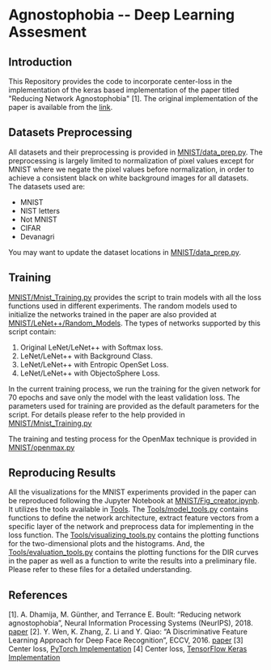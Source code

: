# Agnostophobia -- Deep Learning Assesment

## Introduction
This Repository provides the code to incorporate center-loss in the implementation of the keras based implementation of the paper titled "Reducing Network Agnostophobia" [1]. The original implementation of the paper is available from the [link](https://github.com/Vastlab/ObjectoSphere).


## Datasets Preprocessing
All datasets and their preprocessing is provided in [MNIST/data_prep.py](https://github.com/Vastlab/ObjectoSphere/blob/master/MNIST/data_prep.py).
The preprocessing is largely limited to normalization of pixel values except for MNIST where we negate the pixel values before normalization, in order to achieve a consistent black on white background images for all datasets.
The datasets used are:
  * MNIST
  * NIST letters
  * Not MNIST
  * CIFAR
  * Devanagri

You may want to update the dataset locations in [MNIST/data_prep.py](https://github.com/Vastlab/ObjectoSphere/blob/master/MNIST/data_prep.py).

## Training
[MNIST/Mnist_Training.py](https://github.com/Vastlab/ObjectoSphere/blob/master/MNIST/Mnist_Training.py) provides the script to train models with all the loss functions used in different experiments. 
The random models used to initialize the networks trained in the paper are also provided at [MNIST/LeNet++/Random_Models](https://github.com/Vastlab/ObjectoSphere/tree/master/MNIST/LeNet%2B%2B/Random_Models).
The types of networks supported by this script contain:

1. Original LeNet/LeNet++ with Softmax loss.
2. LeNet/LeNet++ with Background Class.
3. LeNet/LeNet++ with Entropic OpenSet Loss.
4. LeNet/LeNet++ with ObjectoSphere Loss.

In the current training process, we run the training for the given network for 70 epochs and save only the model with the least validation loss.
The parameters used for training are provided as the default parameters for the script.
For details please refer to the help provided in [MNIST/Mnist_Training.py](https://github.com/Vastlab/ObjectoSphere/blob/master/MNIST/Mnist_Training.py)

The training and testing process for the OpenMax technique is provided in [MNIST/openmax.py](https://github.com/Vastlab/ObjectoSphere/blob/master/MNIST/openmax.py)

## Reproducing Results
All the visualizations for the MNIST experiments provided in the paper can be reproduced following the Jupyter Notebook at [MNIST/Fig_creator.ipynb](https://github.com/Vastlab/ObjectoSphere/blob/master/MNIST/Fig_creator.ipynb).
It utilizes the tools available in [Tools](https://github.com/Vastlab/ObjectoSphere/tree/master/Tools).
The [Tools/model_tools.py](https://github.com/Vastlab/ObjectoSphere/tree/master/Tools/model_tools.py) contains functions to define the network architecture, extract feature vectors from a specific layer of the network and preprocess data for implementing in the loss function.
The [Tools/visualizing_tools.py](https://github.com/Vastlab/ObjectoSphere/tree/master/Tools/visualizing_tools.py) contains the plotting functions for the two-dimensional plots and the histograms.
And, the [Tools/evaluation_tools.py](https://github.com/Vastlab/ObjectoSphere/tree/master/Tools/evaluation_tools.py) contains the plotting functions for the DIR curves in the paper as well as a function to write the results into a preliminary file.
Please refer to these files for a detailed understanding.

## References
[1]. A. Dhamija, M. Günther, and Terrance E. Boult: “Reducing network agnostophobia”, Neural Information Processing Systems (NeurIPS), 2018. [paper](https://papers.nips.cc/paper/8129-reducing-network-agnostophobia.pdf)
[2]. Y. Wen, K. Zhang, Z. Li and Y. Qiao: “A Discriminative Feature Learning Approach for Deep Face Recognition”, ECCV, 2016. [paper](https://ydwen.github.io/papers/WenECCV16.pdf)
[3] Center loss, [PyTorch Implementation](https://github.com/KaiyangZhou/pytorch-center-loss)
[4] Center loss, [TensorFlow Keras Implementation](https://github.com/handongfeng/MNIST-center-loss)

